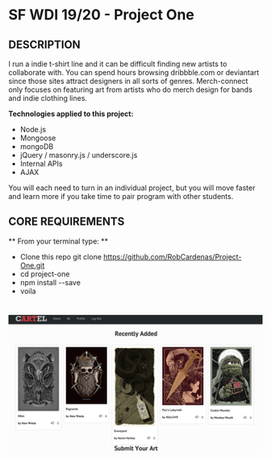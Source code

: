 # SF WDI 19/20 - Project One

## DESCRIPTION

I run a indie t-shirt line and it can be difficult finding new artists to collaborate with. You can spend hours browsing dribbble.com or deviantart since those sites attract designers in all sorts of genres. Merch-connect only focuses on featuring art from artists who do merch design for bands and indie clothing lines.

**Technologies applied to this project:**

* Node.js
* Mongoose
* mongoDB
* jQuery / masonry.js / underscore.js
* Internal APIs
* AJAX

You will each need to turn in an individual project, but you will move faster and learn more if you take time to pair program with other students.

## CORE REQUIREMENTS

** From your terminal type: **
* Clone this repo git clone https://github.com/RobCardenas/Project-One.git
* cd project-one
* npm install --save
* voila

# ![](https://raw.githubusercontent.com/RobCardenas/Project-One/master/public/img/project-one-screenshot.png) 
